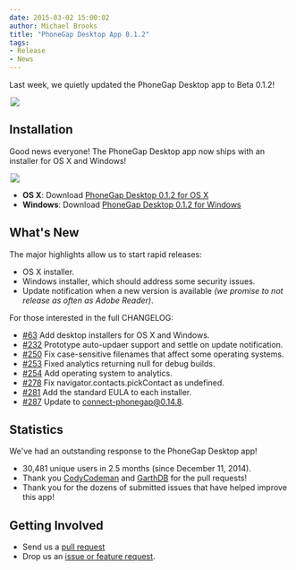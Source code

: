 ```yaml
---
date: 2015-03-02 15:00:02
author: Michael Brooks
title: "PhoneGap Desktop App 0.1.2"
tags:
- Release
- News
---
```


Last week, we quietly updated the PhoneGap Desktop app to Beta 0.1.2!

<img src="/blog/uploads/2014-12/promo.png" style="max-width:500px;display:block;margin:0 auto;" />

## Installation

Good news everyone! The PhoneGap Desktop app now ships with an installer for OS X and Windows!

<img src="/blog/uploads/2015-03/installer.png" style="max-width:500px;display:block;margin:0 auto;" />

- __OS X__: Download [PhoneGap Desktop 0.1.2 for OS X](https://github.com/phonegap/phonegap-app-desktop/releases/download/0.1.2/PhoneGapDesktop.dmg)
- __Windows__: Download [PhoneGap Desktop 0.1.2 for Windows](https://github.com/phonegap/phonegap-app-desktop/releases/download/0.1.2/PhoneGapSetup.exe)

## What's New

The major highlights allow us to start rapid releases:

- OS X installer.
- Windows installer, which should address some security issues.
- Update notification when a new version is available _(we promise to not release as often as Adobe Reader)_.

For those interested in the full CHANGELOG:

- [#63](https://github.com/phonegap/phonegap-app-desktop/issues/63) Add desktop installers for OS X and Windows.
- [#232](https://github.com/phonegap/phonegap-app-desktop/issues/232) Prototype auto-updaer support and settle on update notification.
- [#250](https://github.com/phonegap/phonegap-app-desktop/pull/250) Fix case-sensitive filenames that affect some operating systems.
- [#253](https://github.com/phonegap/phonegap-app-desktop/issues/253) Fixed analytics returning null for debug builds.
- [#254](https://github.com/phonegap/phonegap-app-desktop/issues/254) Add operating system to analytics.
- [#278](https://github.com/phonegap/phonegap-app-desktop/issues/278) Fix navigator.contacts.pickContact as undefined.
- [#281](https://github.com/phonegap/phonegap-app-desktop/issues/281) Add the standard EULA to each installer.
- [#287](https://github.com/phonegap/phonegap-app-desktop/issues/287) Update to connect-phonegap@0.14.8.

## Statistics

We've had an outstanding response to the PhoneGap Desktop app!

- 30,481 unique users in 2.5 months (since December 11, 2014).
- Thank you [CodyCodeman](https://github.com/CodyCodeman) and [GarthDB](https://github.com/GarthDB) for the pull requests!
- Thank you for the dozens of submitted issues that have helped improve this app!

## Getting Involved

- Send us a [pull request](https://github.com/phonegap/phonegap-app-desktop)
- Drop us an [issue or feature request](https://github.com/phonegap/phonegap-app-desktop/issues).

